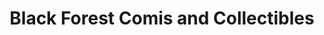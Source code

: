 ---
title: "Black Forest Comis and Collectibles"
url: /marietta/black-forest-comis-and-collectibles/
shop: Sammler
---